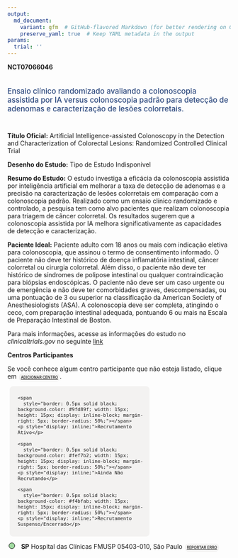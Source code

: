 ```yaml
---
output: 
  md_document:
    variant: gfm  # GitHub-flavored Markdown (for better rendering on GitHub)
    preserve_yaml: true  # Keep YAML metadata in the output
params:
  trial: ''
---
```


<script async src="https://scripts.simpleanalyticscdn.com/latest.js"></script>

**NCT07066046**

<div style="padding: 5px 5px 5px 0px; font-size: 1.20em; font-weight: 500; color: #2E4A7F; text-align: left; margin-bottom: 20px">

Ensaio clínico randomizado avaliando a colonoscopia assistida por IA
versus colonoscopia padrão para detecção de adenomas e caracterização de
lesões colorretais.

</div>

**Título Oficial:** Artificial Intelligence-assisted Colonoscopy in the
Detection and Characterization of Colorectal Lesions: Randomized
Controlled Clinical Trial

**Desenho do Estudo:** Tipo de Estudo Indisponivel

**Resumo do Estudo:** O estudo investiga a eficácia da colonoscopia
assistida por inteligência artificial em melhorar a taxa de detecção de
adenomas e a precisão na caracterização de lesões colorretais em
comparação com a colonoscopia padrão. Realizado como um ensaio clínico
randomizado e controlado, a pesquisa tem como alvo pacientes que
realizam colonoscopia para triagem de câncer colorretal. Os resultados
sugerem que a colonoscopia assistida por IA melhora significativamente
as capacidades de detecção e caracterização.

**Paciente Ideal:** Paciente adulto com 18 anos ou mais com indicação
eletiva para colonoscopia, que assinou o termo de consentimento
informado. O paciente não deve ter histórico de doença inflamatória
intestinal, câncer colorretal ou cirurgia colorretal. Além disso, o
paciente não deve ter histórico de síndromes de polipose intestinal ou
qualquer contraindicação para biópsias endoscópicas. O paciente não deve
ser um caso urgente ou de emergência e não deve ter comorbidades graves,
descompensadas, ou uma pontuação de 3 ou superior na classificação da
American Society of Anesthesiologists (ASA). A colonoscopia deve ser
completa, atingindo o ceco, com preparação intestinal adequada,
pontuando 6 ou mais na Escala de Preparação Intestinal de Boston.

Para mais informações, acesse as informações do estudo no
*clinicaltrials.gov* no seguinte
[link](https://clinicaltrials.gov/ct2/show/NCT07066046)

**Centros Participantes**

Se você conhece algum centro participante que não esteja listado, clique
em
<span style="color: #2E4A7F; margin-left: 2px; padding: 4px; background-color: #f3f2f1; border-radius: 8px; font-weight: 500; font-size: 0.6em"><a
href="https://cancertrialsbr.shinyapps.io/formsapp?study_nct_id=NCT07066046&amp;location_id=N%2FA&amp;location_full_name=N%2FA&amp;form_type=Adicionar%20Centro"
target="_blank">ADICIONAR CENTRO</a></span>.

<div style="margin-bottom: 8px; margin-left: 5px; padding: 8px; max-width: 300px; background-color: #f3f2f1; border-radius: 8px; font-size: 0.9em">

<div style="margin-left: 10px;">

    <span 
      style="border: 0.5px solid black; background-color: #9fd89f; width: 15px; height: 15px; display: inline-block; margin-right: 5px; border-radius: 50%;"></span>
    <p style="display: inline;">Recrutamento Ativo</p>

</div>

<div style="margin-left: 10px;">

    <span 
      style="border: 0.5px solid black; background-color: #fef7b2; width: 15px; height: 15px; display: inline-block; margin-right: 5px; border-radius: 50%;"></span>
    <p style="display: inline;">Ainda Não Recrutando</p>

</div>

<div style="margin-left: 10px;">

    <span 
      style="border: 0.5px solid black; background-color: #f4bfab; width: 15px; height: 15px; display: inline-block; margin-right: 5px; border-radius: 50%;"></span>
    <p style="display: inline;">Recrutamento Suspenso/Encerrado</p>

</div>

</div>

<div style="margin: 3px;">

<span style="border: 0.5px solid black; display: inline-block; width: 12px; height: 12px; border-radius: 50%; margin-right: 10px; padding-bottom: 0px; background-color: #9fd89f;"></span>
<b>SP</b> Hospital das Clínicas FMUSP 05403-010, São Paulo
<span style="color: #2E4A7F; margin-left: 2px; padding: 4px; background-color: #f3f2f1; border-radius: 8px; font-weight: 500; font-size: 0.6em"><a
href="https://cancertrialsbr.shinyapps.io/formsapp?study_nct_id=NCT07066046&amp;location_id=HOSPITALDASCLINICASDAFACULDADEDEMEDICINADAUSPSAOPAULOSAOPAULO05403010BRAZIL&amp;location_full_name=Hospital%20das%20Cl%C3%ADnicas%20FMUSP%2C%2005403-010%2C%20S%C3%A3o%20Paulo&amp;form_type=Reportar%20Erro"
target="_blank">REPORTAR ERRO</a></span>

</div>
